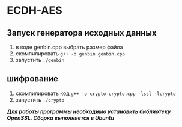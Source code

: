 # ECDH-AES

## Запуск генератора исходных данных
1. в коде genbin.cpp выбрать размер файла
2. скомпилировать `g++ -o genbin genbin.cpp`
3. запустить `./genbin`

## шифрование
1. скомпилировать код `g++ -o crypto crypto.cpp -lssl -lcrypto`
2. запустить `./crypto`

***Для работы программы необходимо установить библиотеку OpenSSL. Сборка выполняется в Ubuntu***